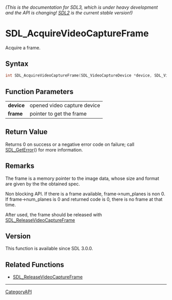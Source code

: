 ###### (This is the documentation for SDL3, which is under heavy development and the API is changing! [SDL2](https://wiki.libsdl.org/SDL2/) is the current stable version!)
# SDL_AcquireVideoCaptureFrame

Acquire a frame.

## Syntax

```c
int SDL_AcquireVideoCaptureFrame(SDL_VideoCaptureDevice *device, SDL_VideoCaptureFrame *frame);

```

## Function Parameters

|                |                             |
| -------------- | --------------------------- |
| **device**     | opened video capture device |
| **frame**      | pointer to get the frame    |

## Return Value

Returns 0 on success or a negative error code on failure; call
[SDL_GetError](SDL_GetError.md)() for more information.

## Remarks

The frame is a memory pointer to the image data, whose size and format are
given by the the obtained spec.

Non blocking API. If there is a frame available, frame->num_planes is non
0. If frame->num_planes is 0 and returned code is 0, there is no frame at
that time.

After used, the frame should be released with
[SDL_ReleaseVideoCaptureFrame](SDL_ReleaseVideoCaptureFrame.md)

## Version

This function is available since SDL 3.0.0.

## Related Functions

* [SDL_ReleaseVideoCaptureFrame](SDL_ReleaseVideoCaptureFrame.md)

----
[CategoryAPI](CategoryAPI.md)
